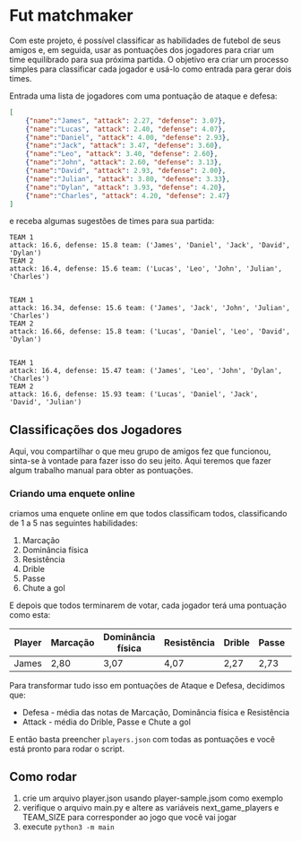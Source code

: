 # Fut matchmaker

Com este projeto, é possível classificar as habilidades de futebol de seus amigos e, em seguida, usar as pontuações dos jogadores para criar um time equilibrado para sua próxima partida. O objetivo era criar um processo simples para classificar cada jogador e usá-lo como entrada para gerar dois times.

Entrada uma lista de jogadores com uma pontuação de ataque e defesa:

``` json
[
    {"name":"James", "attack": 2.27, "defense": 3.07},
    {"name":"Lucas", "attack": 2.40, "defense": 4.07},
    {"name":"Daniel", "attack": 4.00, "defense": 2.93},
    {"name":"Jack", "attack": 3.47, "defense": 3.60},
    {"name":"Leo", "attack": 3.40, "defense": 2.60},
    {"name":"John", "attack": 2.60, "defense": 3.13},
    {"name":"David", "attack": 2.93, "defense": 2.00},
    {"name":"Julian", "attack": 3.80, "defense": 3.33},
    {"name":"Dylan", "attack": 3.93, "defense": 4.20},
    {"name":"Charles", "attack": 4.20, "defense": 2.47}
]
```

e receba algumas sugestões de times para sua partida:
```
TEAM 1
attack: 16.6, defense: 15.8 team: ('James', 'Daniel', 'Jack', 'David', 'Dylan')
TEAM 2
attack: 16.4, defense: 15.6 team: ('Lucas', 'Leo', 'John', 'Julian', 'Charles')


TEAM 1
attack: 16.34, defense: 15.6 team: ('James', 'Jack', 'John', 'Julian', 'Charles')
TEAM 2
attack: 16.66, defense: 15.8 team: ('Lucas', 'Daniel', 'Leo', 'David', 'Dylan')


TEAM 1
attack: 16.4, defense: 15.47 team: ('James', 'Leo', 'John', 'Dylan', 'Charles')
TEAM 2
attack: 16.6, defense: 15.93 team: ('Lucas', 'Daniel', 'Jack', 'David', 'Julian')
```

## Classificações dos Jogadores

Aqui, vou compartilhar o que meu grupo de amigos fez que funcionou, sinta-se à vontade para fazer isso do seu jeito. Aqui teremos que fazer algum trabalho manual para obter as pontuações.
### Criando uma enquete online
criamos uma enquete online em que todos classificam todos, classificando de 1 a 5 nas seguintes habilidades:

1. Marcação
2. Dominância física
3. Resistência
4. Drible
5. Passe
6. Chute a gol

E depois que todos terminarem de votar, cada jogador terá uma pontuação como esta:

| Player | Marcação | Dominância física | Resistência | Drible | Passe | Chute a gol |
|---|---|---|---|---|---|---|
| James |2,80 | 3,07 |	4,07 | 	2,27 | 	2,73 | 	1,93 | 

Para transformar tudo isso em pontuações de Ataque e Defesa, decidimos que:
 - Defesa - média das notas de Marcação, Dominância física e Resistência
 - Attack - média do Drible, Passe e Chute a gol

E então basta preencher `players.json` com todas as pontuações e você está pronto para rodar o script.


## Como rodar

1. crie um arquivo player.json usando player-sample.jsom como exemplo 
2. verifique o arquivo main.py e altere as variáveis next_game_players e TEAM_SIZE para corresponder ao jogo que você vai jogar
3. execute `python3 -m main`